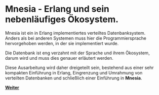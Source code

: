 # Mnesia - Erlang und sein nebenläufiges Ökosystem.

Mnesia ist ein in Erlang implementiertes verteiltes Datenbanksystem. Anders als bei anderen Systemen muss hier die Programmiersprache hervorgehoben werden, in der sie implementiert wurde.

Die Datenbank ist eng verzahnt mit der Sprache und ihrem Ökosystem, darum wird und muss dies genauer erläutert werden.

Diese Ausarbeitung wird daher dreigeteilt sein, bestehend aus einer sehr kompakten Einführung in Erlang, Eingrenzung und Umrahmung von verteilten Datenbanken und schließlich einer Einführung in **Mnesia**.

[**Weiter**](./02_Erlang.md)

